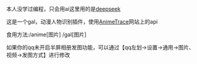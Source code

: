 本人没学过编程，只会用ai这里用的是[deepseek](deepseek.com)

这是一个gal，动漫人物识别插件，使用[AnimeTrace](https://ai.animedb.cn/)网站上的api

食用方法:/anime[图片]   /gal[图片]

如果你的qq未开启半屏相册发图功能，可以通过【qq左划→设置→通用→图片、视频→发图方式】进行修改
